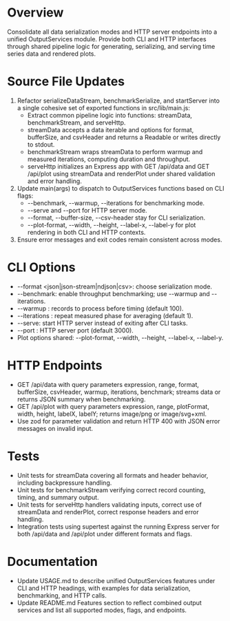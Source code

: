 # Overview
Consolidate all data serialization modes and HTTP server endpoints into a unified OutputServices module. Provide both CLI and HTTP interfaces through shared pipeline logic for generating, serializing, and serving time series data and rendered plots.

# Source File Updates
1. Refactor serializeDataStream, benchmarkSerialize, and startServer into a single cohesive set of exported functions in src/lib/main.js:
   - Extract common pipeline logic into functions: streamData, benchmarkStream, and serveHttp.
   - streamData accepts a data iterable and options for format, bufferSize, and csvHeader and returns a Readable or writes directly to stdout.
   - benchmarkStream wraps streamData to perform warmup and measured iterations, computing duration and throughput.
   - serveHttp initializes an Express app with GET /api/data and GET /api/plot using streamData and renderPlot under shared validation and error handling.
2. Update main(args) to dispatch to OutputServices functions based on CLI flags:
   - --benchmark, --warmup, --iterations for benchmarking mode.
   - --serve and --port for HTTP server mode.
   - --format, --buffer-size, --csv-header stay for CLI serialization.
   - --plot-format, --width, --height, --label-x, --label-y for plot rendering in both CLI and HTTP contexts.
3. Ensure error messages and exit codes remain consistent across modes.

# CLI Options
- --format <json|json-stream|ndjson|csv>: choose serialization mode.
- --benchmark: enable throughput benchmarking; use --warmup and --iterations.
- --warmup <number>: records to process before timing (default 100).
- --iterations <number>: repeat measured phase for averaging (default 1).
- --serve: start HTTP server instead of exiting after CLI tasks.
- --port <number>: HTTP server port (default 3000).
- Plot options shared: --plot-format, --width, --height, --label-x, --label-y.

# HTTP Endpoints
- GET /api/data with query parameters expression, range, format, bufferSize, csvHeader, warmup, iterations, benchmark; streams data or returns JSON summary when benchmarking.
- GET /api/plot with query parameters expression, range, plotFormat, width, height, labelX, labelY; returns image/png or image/svg+xml.
- Use zod for parameter validation and return HTTP 400 with JSON error messages on invalid input.

# Tests
- Unit tests for streamData covering all formats and header behavior, including backpressure handling.
- Unit tests for benchmarkStream verifying correct record counting, timing, and summary output.
- Unit tests for serveHttp handlers validating inputs, correct use of streamData and renderPlot, correct response headers and error handling.
- Integration tests using supertest against the running Express server for both /api/data and /api/plot under different formats and flags.

# Documentation
- Update USAGE.md to describe unified OutputServices features under CLI and HTTP headings, with examples for data serialization, benchmarking, and HTTP calls.
- Update README.md Features section to reflect combined output services and list all supported modes, flags, and endpoints.